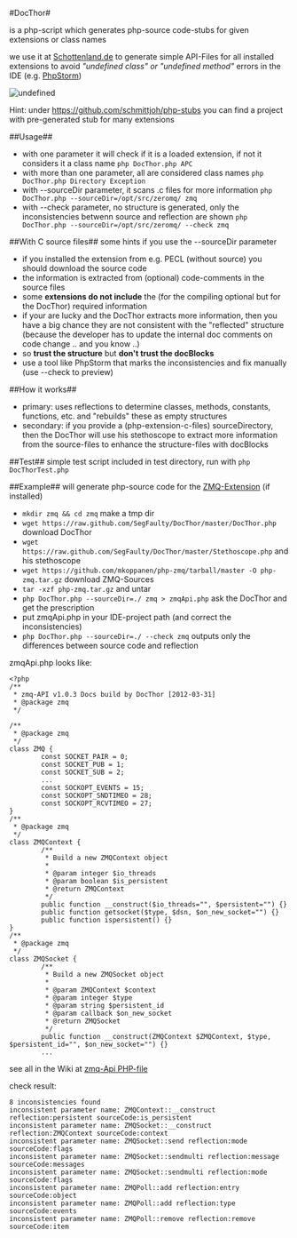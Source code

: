 #DocThor#


is a php-script which generates php-source code-stubs for given extensions or class names

we use it at [Schottenland.de](http://www.schottenland.de) to generate simple API-Files for all installed extensions
to avoid *"undefined class" or "undefined method"* errors in the IDE (e.g. [PhpStorm](http://www.jetbrains.com/phpstorm/))

![undefined](https://raw.github.com/SegFaulty/DocThor/master/undefined.png)

Hint: under https://github.com/schmittjoh/php-stubs you can find a project with pre-generated stub for many extensions

##Usage##
* with one parameter it will check if it is a loaded extension, if not it considers it a class name `php DocThor.php APC`
* with more than one parameter, all are considered class names `php DocThor.php Directory Exception`
* with --sourceDir parameter, it scans .c files for more information `php DocThor.php --sourceDir=/opt/src/zeromq/ zmq`
* with --check parameter, no structure is generated, only the inconsistencies betwenn source and reflection are shown `php DocThor.php --sourceDir=/opt/src/zeromq/ --check zmq`

##With C source files##
some hints if you use the --sourceDir parameter

* if you installed the extension from e.g. PECL (without source) you should download the source code
* the information is extracted from (optional) code-comments in the source files
* some **extensions do not include** the (for the compiling optional but for the DocThor) required information
* if your are lucky and the DocThor extracts more information, then you have a big chance they are not consistent with the "reflected" structure (because the developer has to update the internal doc comments on code change .. and you know ..)
* so **trust the structure** but **don't trust the docBlocks**
* use a tool like PhpStorm that marks the inconsistencies and fix manually (use --check to preview)

##How it works##
* primary: uses reflections to determine classes, methods, constants, functions, etc. and "rebuilds" these as empty structures
* secondary: if you provide a (php-extension-c-files) sourceDirectory, then the DocThor will use his stethoscope to extract more information from the source-files to enhance the structure-files with docBlocks

##Test##
simple test script included in test directory, run with `php DocThorTest.php` 

##Example##
will generate php-source code for the [ZMQ-Extension](http://www.zeromq.org) (if installed)

* `mkdir zmq && cd zmq` make a tmp dir
* `wget https://raw.github.com/SegFaulty/DocThor/master/DocThor.php` download DocThor
* `wget https://raw.github.com/SegFaulty/DocThor/master/Stethoscope.php` and his stethoscope
* `wget https://github.com/mkoppanen/php-zmq/tarball/master -O php-zmq.tar.gz` download ZMQ-Sources
* `tar -xzf php-zmq.tar.gz` and untar
* `php DocThor.php --sourceDir=./ zmq > zmqApi.php` ask the DocThor and get the prescription
* put zmqApi.php in your IDE-project path (and correct the inconsistencies)
* `php DocThor.php --sourceDir=./ --check zmq` outputs only the differences between source code and reflection
 
zmqApi.php looks like:

    <?php
    /**
     * zmq-API v1.0.3 Docs build by DocThor [2012-03-31]
     * @package zmq
     */

    /**
     * @package zmq
     */
    class ZMQ {
            const SOCKET_PAIR = 0;
            const SOCKET_PUB = 1;
            const SOCKET_SUB = 2;
            ...
            const SOCKOPT_EVENTS = 15;
            const SOCKOPT_SNDTIMEO = 28;
            const SOCKOPT_RCVTIMEO = 27;
    }
    /**
     * @package zmq
     */
    class ZMQContext {
            /**
             * Build a new ZMQContext object
             *
             * @param integer $io_threads
             * @param boolean $is_persistent
             * @return ZMQContext
             */
            public function __construct($io_threads="", $persistent="") {}
            public function getsocket($type, $dsn, $on_new_socket="") {}
            public function ispersistent() {}
    }
    /**
     * @package zmq
     */
    class ZMQSocket {
            /**
             * Build a new ZMQSocket object
             *
             * @param ZMQContext $context
             * @param integer $type
             * @param string $persistent_id
             * @param callback $on_new_socket
             * @return ZMQSocket
             */
            public function __construct(ZMQContext $ZMQContext, $type, $persistent_id="", $on_new_socket="") {}
            ...

see all in the Wiki at [zmq-Api PHP-file](https://github.com/SegFaulty/DocThor/wiki/zmq)

check result:

    8 inconsistencies found
    inconsistent parameter name: ZMQContext::__construct reflection:persistent sourceCode:is_persistent
    inconsistent parameter name: ZMQSocket::__construct reflection:ZMQContext sourceCode:context
    inconsistent parameter name: ZMQSocket::send reflection:mode sourceCode:flags
    inconsistent parameter name: ZMQSocket::sendmulti reflection:message sourceCode:messages
    inconsistent parameter name: ZMQSocket::sendmulti reflection:mode sourceCode:flags
    inconsistent parameter name: ZMQPoll::add reflection:entry sourceCode:object
    inconsistent parameter name: ZMQPoll::add reflection:type sourceCode:events
    inconsistent parameter name: ZMQPoll::remove reflection:remove sourceCode:item

